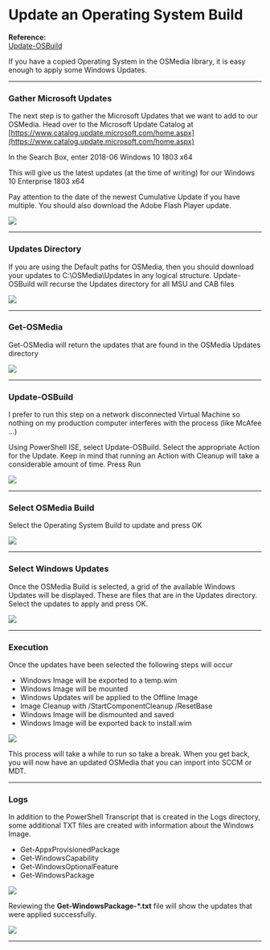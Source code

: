 # Update an Operating System Build

**Reference:**  
[Update-OSBuild](/osmedia/reference/update-osbuild.md)

If you have a copied Operating System in the OSMedia library, it is easy enough to apply some Windows Updates.

---

### Gather Microsoft Updates

The next step is to gather the Microsoft Updates that we want to add to our OSMedia.  Head over to the Microsoft Update Catalog at [https://www.catalog.update.microsoft.com/home.aspx](https://www.catalog.update.microsoft.com/home.aspx)

In the Search Box, enter 2018-06 Windows 10 1803 x64

This will give us the latest updates \(at the time of writing\) for our Windows 10 Enterprise 1803 x64

Pay attention to the date of the newest Cumulative Update if you have multiple.  You should also download the Adobe Flash Player update.

![](/assets/2018-06-18_13-19-27.png)

---

### Updates Directory

If you are using the Default paths for OSMedia, then you should download your updates to C:\OSMedia\Updates in any logical structure.  Update-OSBuild will recurse the Updates directory for all MSU and CAB files

![](/assets/2018-06-26_12-30-36.png)

---

### Get-OSMedia

Get-OSMedia will return the updates that are found in the OSMedia Updates directory

![](/assets/2018-06-26_12-31-59.png)

---

### Update-OSBuild

I prefer to run this step on a network disconnected Virtual Machine so nothing on my production computer interferes with the process \(like McAfee ...\)

Using PowerShell ISE, select Update-OSBuild.  Select the appropriate Action for the Update.  Keep in mind that running an Action with Cleanup will take a considerable amount of time.  Press Run

![](/assets/2018-06-26_12-35-56.png)

---

### Select OSMedia Build

Select the Operating System Build to update and press OK

![](/assets/2018-06-26_12-39-29.png)

---

### Select Windows Updates

Once the OSMedia Build is selected, a grid of the available Windows Updates will be displayed.  These are files that are in the Updates directory.  Select the updates to apply and press OK.

![](/assets/2018-06-26_12-40-51.png)

---

### Execution

Once the updates have been selected the following steps will occur

* Windows Image will be exported to a temp.wim
* Windows Image will be mounted
* Windows Updates will be applied to the Offline Image
* Image Cleanup with /StartComponentCleanup /ResetBase
* Windows Image will be dismounted and saved
* Windows Image will be exported back to install.wim

![](/assets/2018-06-24_1-46-07.png)

This process will take a while to run so take a break.  When you get back, you will now have an updated OSMedia that you can import into SCCM or MDT.

---

### Logs

In addition to the PowerShell Transcript that is created in the Logs directory, some additional TXT files are created with information about the Windows Image.

* Get-AppxProvisionedPackage
* Get-WindowsCapability
* Get-WindowsOptionalFeature
* Get-WindowsPackage

![](/assets/2018-06-24_2-39-27.png)

Reviewing the **Get-WindowsPackage-\*.txt** file will show the updates that were applied successfully.

![](/assets/2018-06-24_2-42-54.png)

---



